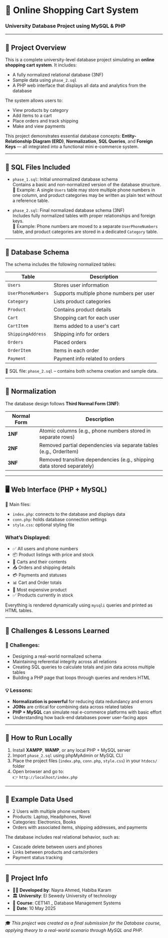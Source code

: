 # 🛒 Online Shopping Cart System  
### University Database Project using MySQL & PHP

---

## 📌 Project Overview

This is a complete university-level database project simulating an **online shopping cart system**. It includes:
- A fully normalized relational database (3NF)
- Sample data using `phase_2.sql`
- A PHP web interface that displays all data and analytics from the database

The system allows users to:
- View products by category
- Add items to a cart
- Place orders and track shipping
- Make and view payments

This project demonstrates essential database concepts: **Entity-Relationship Diagram (ERD)**, **Normalization**, **SQL Queries**, and **Foreign Keys** — all integrated into a functional mini e-commerce system.

---

## 📄 SQL Files Included

- `phase_1.sql`: Initial unnormalized database schema  
   Contains a basic and non-normalized version of the database structure.  
   📌 Example: A single `Users` table may store multiple phone numbers in one column, and product categories may be written as plain text without a reference table.

- `phase_2.sql`: Final normalized database schema (3NF)  
   Includes fully normalized tables with proper relationships and foreign keys.  
   🎯 Example: Phone numbers are moved to a separate `UserPhoneNumbers` table, and product categories are stored in a dedicated `Category` table.
---

## 🧱 Database Schema

The schema includes the following normalized tables:

| Table               | Description                                |
|--------------------|--------------------------------------------|
| `Users`            | Stores user information                    |
| `UserPhoneNumbers` | Supports multiple phone numbers per user   |
| `Category`         | Lists product categories                   |
| `Product`          | Contains product details                   |
| `Cart`             | Shopping cart for each user                |
| `CartItem`         | Items added to a user's cart               |
| `ShippingAddress`  | Shipping info for orders                   |
| `Orders`           | Placed orders                              |
| `OrderItem`        | Items in each order                        |
| `Payment`          | Payment info related to orders             |

📄 SQL file: `phase_2.sql` – contains both schema creation and sample data.

---

## 🔄 Normalization

The database design follows **Third Normal Form (3NF)**:

| Normal Form | Description                                                                 |
|-------------|-----------------------------------------------------------------------------|
| **1NF**     | Atomic columns (e.g., phone numbers stored in separate rows)               |
| **2NF**     | Removed partial dependencies via separate tables (e.g., OrderItem)         |
| **3NF**     | Removed transitive dependencies (e.g., shipping data stored separately)    |

---

## 🖥️ Web Interface (PHP + MySQL)

📁 Main files:
- `index.php`: connects to the database and displays data
- `conn.php`: holds database connection settings
- `style.css`: optional styling file

### What’s Displayed:
- ✅ All users and phone numbers
- 📦 Product listings with price and stock
- 🛒 Carts and their contents
- 📤 Orders and shipping details
- 💳 Payments and statuses
- 📊 Cart and Order totals
- 💎 Most expensive product
- ✅ Products currently in stock

Everything is rendered dynamically using `mysqli` queries and printed as HTML tables.

---

## 🧠 Challenges & Lessons Learned

### 🔧 Challenges:
- Designing a real-world normalized schema
- Maintaining referential integrity across all relations
- Creating SQL queries to calculate totals and join data across multiple tables
- Building a PHP page that loops through queries and renders HTML

### 💡 Lessons:
- **Normalization is powerful** for reducing data redundancy and errors
- **JOINs** are critical for combining data across related tables
- **PHP + MySQL** can simulate real e-commerce platforms with basic effort
- Understanding how back-end databases power user-facing apps

---

## 🚀 How to Run Locally

1. Install **XAMPP**, **WAMP**, or any local PHP + MySQL server
2. Import `phase_2.sql` using phpMyAdmin or MySQL CLI
3. Place the project files (`index.php`, `conn.php`, `style.css`) in your `htdocs/` folder
4. Open browser and go to:  
   👉 `http://localhost/index.php`

---

## 🧾 Example Data Used

- 2 Users with multiple phone numbers
- Products: Laptop, Headphones, Novel
- Categories: Electronics, Books
- Orders with associated items, shipping addresses, and payments

The database includes real relational behavior, such as:
- Cascade delete between users and phones
- Links between products and carts/orders
- Payment status tracking

---

## 📅 Project Info

- 👩‍💻 **Developed by**: Nayra Ahmed, Habiba Karam  
- 🏛️ **University**: El Sewedy University of technology 
- 📘 **Course**: CET141 _	Database Management Systems 
- 📆 **Date**: 10 May 2025

---

🎓 *This project was created as a final submission for the Database course, applying theory to a real-world scenario through MySQL and PHP.*



